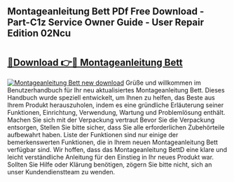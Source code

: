 ## Montageanleitung Bett PDf Free Download - Part-C1z Service Owner Guide - User Repair Edition 02Ncu

# <h2><a href="http://df7cc1l.blite.top/?on=Montageanleitung+Bett">🔗Download 👉🔴 Montageanleitung Bett</a></h2>

[![Montageanleitung Bett new download](https://i.imgur.com/lujVjoI.png)](http://df7cc1l.blite.top/?on=Montageanleitung+Bett)
Grüße und willkommen im Benutzerhandbuch für Ihr neu aktualisiertes Montageanleitung Bett. Dieses Handbuch wurde speziell entwickelt, um Ihnen zu helfen, das Beste aus Ihrem Produkt herauszuholen, indem es eine gründliche Erläuterung seiner Funktionen, Einrichtung, Verwendung, Wartung und Problemlösung enthält. Machen Sie sich mit der Verpackung vertraut Bevor Sie die Verpackung entsorgen, Stellen Sie bitte sicher, dass Sie alle erforderlichen Zubehörteile aufbewahrt haben. Liste der Funktionen sind nur einige der bemerkenswerten Funktionen, die in Ihrem neuen Montageanleitung Bett verfügbar sind. Wir hoffen, dass das Montageanleitung BettD eine klare und leicht verständliche Anleitung für den Einstieg in Ihr neues Produkt war. Sollten Sie Hilfe oder Klärung benötigen, zögern Sie bitte nicht, sich an unser Kundendienstteam zu wenden.
